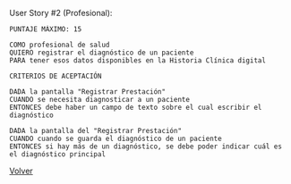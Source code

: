 User Story #2 (Profesional):

    PUNTAJE MÁXIMO: 15

    COMO profesional de salud
    QUIERO registrar el diagnóstico de un paciente
    PARA tener esos datos disponibles en la Historia Clínica digital

    CRITERIOS DE ACEPTACIÓN

    DADA la pantalla "Registrar Prestación" 
    CUANDO se necesita diagnosticar a un paciente
    ENTONCES debe haber un campo de texto sobre el cual escribir el diagnóstico

    DADA la pantalla del "Registrar Prestación"
    CUANDO cuando se guarda el diagnóstico de un paciente
    ENTONCES si hay más de un diagnóstico, se debe poder indicar cuál es el diagnóstico principal

[Volver](/workshop.md)
